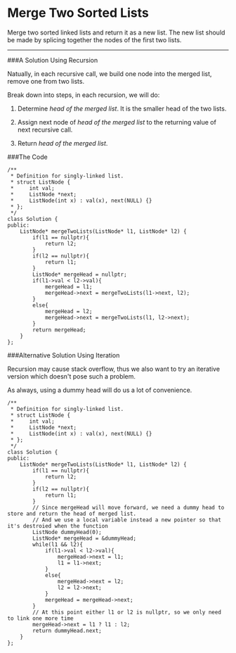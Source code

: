 # Merge Two Sorted Lists

Merge two sorted linked lists and return it as a new list. The new list should be made by splicing together the nodes of the first two lists.



---


###A Solution Using Recursion

Natually, in each recursive call, we build one node into the merged list, remove one from two lists.

Break down into steps, in each recursion, we will do:

1. Determine *head of the merged list*. It is the smaller head of the two lists.

2. Assign next node of *head of the merged list* to the returning value of next recursive call.

3. Return *head of the merged list*. 

###The Code

```
/**
 * Definition for singly-linked list.
 * struct ListNode {
 *     int val;
 *     ListNode *next;
 *     ListNode(int x) : val(x), next(NULL) {}
 * };
 */
class Solution {
public:
    ListNode* mergeTwoLists(ListNode* l1, ListNode* l2) {
        if(l1 == nullptr){
            return l2;
        }
        if(l2 == nullptr){
            return l1;
        }
        ListNode* mergeHead = nullptr;
        if(l1->val < l2->val){
            mergeHead = l1;
            mergeHead->next = mergeTwoLists(l1->next, l2);
        }
        else{
            mergeHead = l2;
            mergeHead->next = mergeTwoLists(l1, l2->next);
        }
        return mergeHead;
    }
};
```

###Alternative Solution Using Iteration

Recursion may cause stack overflow, thus we also want to try an iterative version which doesn't pose such a problem.


As always, using a dummy head will do us a lot of convenience.
```
/**
 * Definition for singly-linked list.
 * struct ListNode {
 *     int val;
 *     ListNode *next;
 *     ListNode(int x) : val(x), next(NULL) {}
 * };
 */
class Solution {
public:
    ListNode* mergeTwoLists(ListNode* l1, ListNode* l2) {
        if(l1 == nullptr){
            return l2;
        }
        if(l2 == nullptr){
            return l1;
        }
        // Since mergeHead will move forward, we need a dummy head to store and return the head of merged list.
        // And we use a local variable instead a new pointer so that it's destroied when the function
        ListNode dummyHead(0);
        ListNode* mergeHead = &dummyHead;
        while(l1 && l2){
            if(l1->val < l2->val){
                mergeHead->next = l1;
                l1 = l1->next;
            }
            else{
                mergeHead->next = l2;
                l2 = l2->next;
            }
            mergeHead = mergeHead->next;
        }
        // At this point either l1 or l2 is nullptr, so we only need to link one more time
        mergeHead->next = l1 ? l1 : l2;
        return dummyHead.next;
    }
};
```